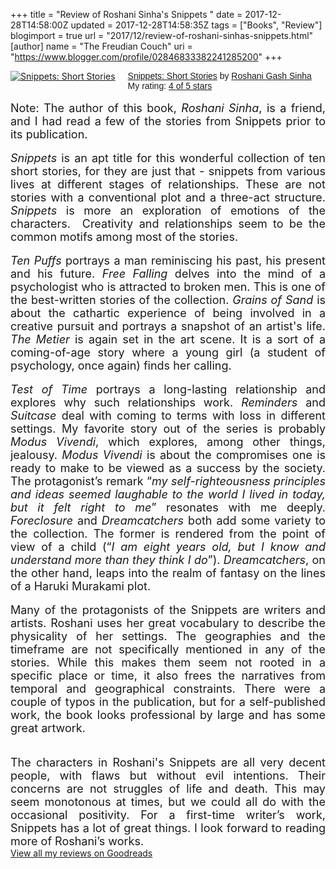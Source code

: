+++
title = "Review of  Roshani Sinha's Snippets "
date = 2017-12-28T14:58:00Z
updated = 2017-12-28T14:58:35Z
tags = ["Books", "Review"]
blogimport = true 
url = "2017/12/review-of-roshani-sinhas-snippets.html"
[author]
	name = "The Freudian Couch"
	uri = "https://www.blogger.com/profile/02846833382241285200"
+++

<div dir="ltr" style="text-align: left;" trbidi="on">
<a href="https://www.goodreads.com/book/show/36280332-snippets" style="float: left; padding-right: 20px;"><img alt="Snippets: Short Stories" border="0" src="https://images.gr-assets.com/books/1506016621m/36280332.jpg" /></a><span style="font-family: &quot;arial&quot; , &quot;helvetica&quot; , sans-serif;"><a href="https://www.goodreads.com/book/show/36280332-snippets">Snippets: Short Stories</a> by <a href="https://www.goodreads.com/author/show/17173381.Roshani_Gash_Sinha">Roshani Gash Sinha</a></span><br />
<span style="font-family: &quot;arial&quot; , &quot;helvetica&quot; , sans-serif;">My rating: <a href="https://www.goodreads.com/review/show/2130885113">4 of 5 stars</a></span><br />
<br />
<div dir="ltr" style="text-align: left;" trbidi="on">
<div style="margin-bottom: .0001pt; margin: 0in;">
<div style="text-align: justify;">
<span style="font-size: 13.5pt;">Note:&nbsp;The author&nbsp;of this book, <i>Roshani Sinha</i>, is a friend, and I had read a few of the stories from Snippets prior to its publication.<o:p></o:p></span></div>
</div>
<div style="margin-bottom: .0001pt; margin: 0in;">
<div style="text-align: justify;">
<br /></div>
</div>
<div style="margin-bottom: .0001pt; margin: 0in;">
<div style="text-align: justify;">
<span style="font-size: 13.5pt;"><i>Snippets</i> is an apt title for this wonderful collection of ten short stories, for they are just that - snippets from various lives at different stages of relationships. These are not stories with a conventional plot and a three-act structure. <i>Snippets</i> is more an exploration of emotions of&nbsp;the characters.&nbsp; Creativity and relationships seem to be the common&nbsp;motifs among most of the stories.<o:p></o:p></span></div>
</div>
<div style="margin-bottom: .0001pt; margin: 0in;">
<div style="text-align: justify;">
<br /></div>
</div>
<div style="margin-bottom: .0001pt; margin: 0in;">
<div style="text-align: justify;">
<span style="font-size: 13.5pt;"><i>Ten Puffs</i> portrays a man reminiscing his past, his present and his future. <i>Free Falling</i> delves into the mind of a psychologist who is attracted to broken men. This is one of the best-written stories of the collection. <i>Grains of Sand</i> is about the cathartic experience of being involved in a creative pursuit and portrays a snapshot of an artist's life. <i>The Metier</i> is again set in the art scene. It is a sort of a coming-of-age story where a young girl (a student of psychology, once again) finds her calling.<o:p></o:p></span></div>
</div>
<div style="margin-bottom: .0001pt; margin: 0in;">
<div style="text-align: justify;">
<br /></div>
</div>
<div style="margin-bottom: .0001pt; margin: 0in;">
<div style="text-align: justify;">
<span style="font-size: 13.5pt;"><i>Test of Time</i> portrays a long-lasting relationship and explores why such relationships work.&nbsp;<i>Reminders</i> and <i>Suitcase</i> deal with coming to terms with loss in different settings. My favorite story out of the series is probably <i>Modus Vivendi</i>, which explores, among other things, jealousy. <i>Modus Vivendi</i> is about the compromises one is ready to make to be viewed as a success&nbsp;by the society. The protagonist’s remark “<i>my self-righteousness principles and ideas seemed laughable to the world I lived in today, but it felt right to me</i>” resonates with me deeply. <i>Foreclosure</i> and <i>Dreamcatchers</i> both add some variety to the collection. The former is rendered from the point of view of a child (“<i>I am eight years old, but I know and understand more than they think I do</i>”). <i>Dreamcatchers</i>, on the other hand, leaps into the realm of fantasy on the lines of a Haruki Murakami plot.<o:p></o:p></span></div>
</div>
<div style="margin-bottom: .0001pt; margin: 0in;">
<div style="text-align: justify;">
<br /></div>
</div>
<div style="margin-bottom: .0001pt; margin: 0in;">
<div style="text-align: justify;">
<span style="font-size: 13.5pt;">Many of the protagonists of the Snippets are writers and artists. Roshani uses her great vocabulary to describe the physicality of her settings. The geographies and the timeframe are not specifically mentioned in any of the stories. While this makes them seem not rooted in a specific place or time, it also frees the narratives from temporal and geographical constraints. There were a couple of typos in the publication, but for a self-published work, the book looks professional by large and has some great artwork.<o:p></o:p></span></div>
</div>
<div style="margin-bottom: .0001pt; margin: 0in;">
<div style="text-align: justify;">
<br /></div>
</div>
<div style="text-align: justify;">
<br /></div>
<div style="margin-bottom: .0001pt; margin: 0in;">
<div style="text-align: justify;">
<span style="font-size: 13.5pt;">The characters in Roshani's Snippets are all very decent people, with flaws but without evil intentions. Their concerns are not struggles of life and death. This may seem monotonous at times, but we could all do with the occasional positivity. For a first-time writer’s work, Snippets has a lot of great things. I look forward to reading more of Roshani’s works.</span><o:p></o:p></div>
</div>
</div>
<a href="https://www.goodreads.com/review/list/4391307-adarsh">View all my reviews on Goodreads</a>
</div>

